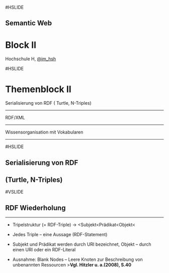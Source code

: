 #HSLIDE

## Semantic Web
# Block II

Hochschule H,
[@im_hsh](https://twitter.com/im_hsh)

#HSLIDE

 __**Themenblock II**__
 ======================

   Serialisierung von RDF ( Turtle, N-Triples) 

   -------------------------------------------- 
   RDF/XML

   -------------------------------------------- 
   Wissensorganisation mit Vokabularen

   -------------------------------------------- 


#HSLIDE
   
   
## Serialisierung von RDF 
##      (Turtle, N-Triples) 

#VSLIDE

## **RDF Wiederholung**
--------------------------------------------

   * Tripelstruktur (= RDF-Triple) -> &lt;Subjekt&lt;Prädikat&lt;Objekt&lt;
   
   * Jedes Triple – eine Aussage (RDF-Statement)
   
   * Subjekt und Prädikat werden durch URI bezeichnet, Objekt – durch einen URI oder ein RDF-Literal
   
   * Ausnahme: Blank Nodes – Leere Knoten zur Beschreibung von unbenannten Ressourcen >**Vgl. Hitzler u. a.(2008), S.40**

